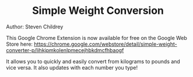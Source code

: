 <h1 align="center">Simple Weight Conversion</h1>

Author: Steven Childrey

This Google Chrome Extension is now available for free on the Google Web Store here: https://chrome.google.com/webstore/detail/simple-weight-converter-p/lihkjpmkolenlpmecejhbkdmcfhbaogf

It allows you to quickly and easily convert from kilograms to pounds and vice versa. It also updates with each number you type!
